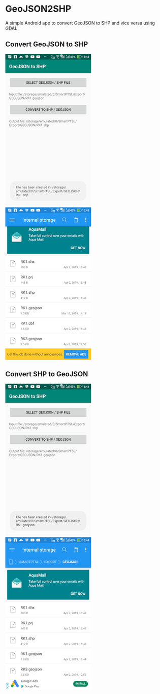 # GeoJSON2SHP
A simple Android app to convert GeoJSON to SHP and vice versa using GDAL. 

## Convert GeoJSON to SHP
![Image](images/geojson_to_shp.jpg) 
![Image](images/geojson_to_shp_results.jpg)

## Convert SHP to GeoJSON
![Image](images/shp_to_geojson.jpg)
![Image](images/shp_to_geojson_result.jpg)

